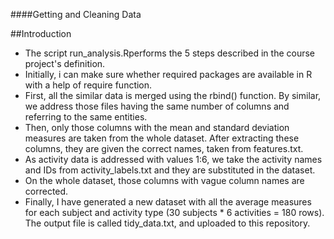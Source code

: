 ####Getting and Cleaning Data


##Introduction
* The script run_analysis.Rperforms the 5 steps described in the course project's definition.
* Initially, i can make sure whether required packages are available in R with a help of require function. 
* First, all the similar data is merged using the rbind() function. By similar, we address those files having the same number of columns and referring to the same entities.
* Then, only those columns with the mean and standard deviation measures are taken from the whole dataset. After extracting these columns, they are given the correct names, taken from features.txt.
* As activity data is addressed with values 1:6, we take the activity names and IDs from activity_labels.txt and they are substituted in the dataset.
* On the whole dataset, those columns with vague column names are corrected.
* Finally, I have generated a new dataset with all the average measures for each subject and activity type (30 subjects * 6 activities = 180 rows). The output file is called tidy_data.txt, and uploaded to this repository.
